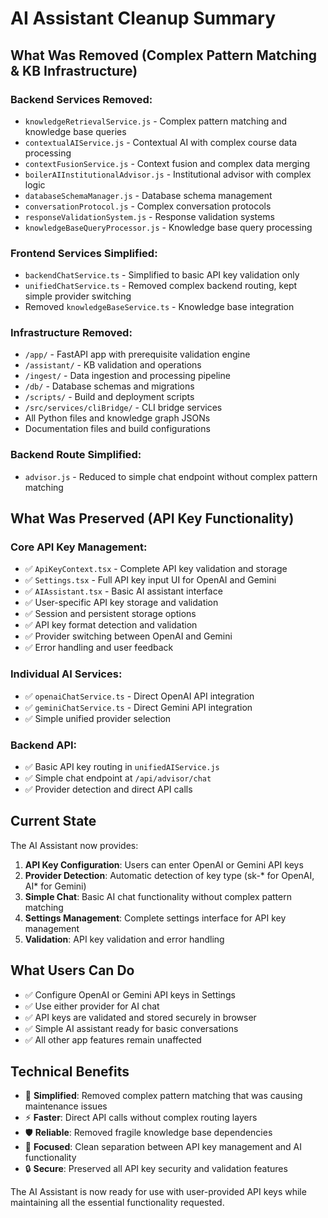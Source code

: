 # AI Assistant Cleanup Summary

## What Was Removed (Complex Pattern Matching & KB Infrastructure)

### Backend Services Removed:
- `knowledgeRetrievalService.js` - Complex pattern matching and knowledge base queries
- `contextualAIService.js` - Contextual AI with complex course data processing
- `contextFusionService.js` - Context fusion and complex data merging
- `boilerAIInstitutionalAdvisor.js` - Institutional advisor with complex logic
- `databaseSchemaManager.js` - Database schema management
- `conversationProtocol.js` - Complex conversation protocols
- `responseValidationSystem.js` - Response validation systems
- `knowledgeBaseQueryProcessor.js` - Knowledge base query processing

### Frontend Services Simplified:
- `backendChatService.ts` - Simplified to basic API key validation only
- `unifiedChatService.ts` - Removed complex backend routing, kept simple provider switching
- Removed `knowledgeBaseService.ts` - Knowledge base integration

### Infrastructure Removed:
- `/app/` - FastAPI app with prerequisite validation engine
- `/assistant/` - KB validation and operations
- `/ingest/` - Data ingestion and processing pipeline
- `/db/` - Database schemas and migrations
- `/scripts/` - Build and deployment scripts
- `/src/services/cliBridge/` - CLI bridge services
- All Python files and knowledge graph JSONs
- Documentation files and build configurations

### Backend Route Simplified:
- `advisor.js` - Reduced to simple chat endpoint without complex pattern matching

## What Was Preserved (API Key Functionality)

### Core API Key Management:
- ✅ `ApiKeyContext.tsx` - Complete API key validation and storage
- ✅ `Settings.tsx` - Full API key input UI for OpenAI and Gemini
- ✅ `AIAssistant.tsx` - Basic AI assistant interface
- ✅ User-specific API key storage and validation
- ✅ Session and persistent storage options
- ✅ API key format detection and validation
- ✅ Provider switching between OpenAI and Gemini
- ✅ Error handling and user feedback

### Individual AI Services:
- ✅ `openaiChatService.ts` - Direct OpenAI API integration
- ✅ `geminiChatService.ts` - Direct Gemini API integration
- ✅ Simple unified provider selection

### Backend API:
- ✅ Basic API key routing in `unifiedAIService.js`
- ✅ Simple chat endpoint at `/api/advisor/chat`
- ✅ Provider detection and direct API calls

## Current State

The AI Assistant now provides:

1. **API Key Configuration**: Users can enter OpenAI or Gemini API keys
2. **Provider Detection**: Automatic detection of key type (sk-* for OpenAI, AI* for Gemini)
3. **Simple Chat**: Basic AI chat functionality without complex pattern matching
4. **Settings Management**: Complete settings interface for API key management
5. **Validation**: API key validation and error handling

## What Users Can Do

- ✅ Configure OpenAI or Gemini API keys in Settings
- ✅ Use either provider for AI chat
- ✅ API keys are validated and stored securely in browser
- ✅ Simple AI assistant ready for basic conversations
- ✅ All other app features remain unaffected

## Technical Benefits

- 🔧 **Simplified**: Removed complex pattern matching that was causing maintenance issues
- ⚡ **Faster**: Direct API calls without complex routing layers
- 🛡️ **Reliable**: Removed fragile knowledge base dependencies
- 🎯 **Focused**: Clean separation between API key management and AI functionality
- 🔒 **Secure**: Preserved all API key security and validation features

The AI Assistant is now ready for use with user-provided API keys while maintaining all the essential functionality requested.